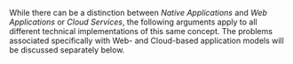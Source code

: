 While there can be a distinction between *Native Applications* and *Web Applications* or *Cloud Services*, the following
arguments apply to all different technical implementations of this same concept. The problems associated specifically
with Web- and Cloud-based application models will be discussed separately below.

